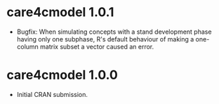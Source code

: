 # care4cmodel 1.0.1

* Bugfix: When simulating concepts with a stand development phase having
only one subphase, R's default behaviour of making a one-column matrix subset
a vector caused an error.


# care4cmodel 1.0.0

* Initial CRAN submission.
